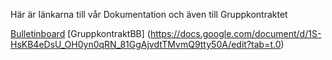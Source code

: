 Här är länkarna till vår
Dokumentation och även till Gruppkontraktet

[Bulletinboard](https://docs.google.com/document/d/16ByM0WnrdxAC3cg20qA5E0Zx_9TE_76VBDRjyCvsDKo/edit?tab=t.0)
[GruppkontraktBB] (https://docs.google.com/document/d/1S-HsKB4eDsU_OH0yn0qRN_81GgAjvdtTMvmQ9tty50A/edit?tab=t.0)
